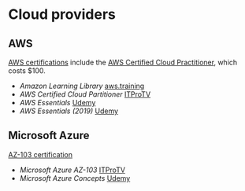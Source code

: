 # Cloud providers

## AWS
[AWS certifications](https://aws.amazon.com/certification/) include the [AWS Certified Cloud Practitioner](https://aws.amazon.com/certification/certified-cloud-practitioner/), which costs $100. 
  - _Amazon Learning Library_ [aws.training](https://www.aws.training/LearningLibrary?filters=digital%3A1&filters=language%3A1&filters=classification%3A6&search=&tab=view_all)
  - _AWS Certified Cloud Partitioner_ [ITProTV](https://app.itpro.tv/course-library/aws-certified-cloud-practitioner/overview-certified-cloud-practitioner/)
  - _AWS Essentials_ [Udemy](https://www.udemy.com/share/1001akBEASdltbQ3w=/)
  - _AWS Essentials (2019)_ [Udemy](https://www.udemy.com/share/100U3EBEASdltbQ3w=/)

## Microsoft Azure
[AZ-103 certification](https://www.microsoft.com/en-us/learning/exam-az-103.aspx)
  - _Microsoft Azure AZ-103_ [ITProTV](https://app.itpro.tv/course-library/microsoft-az103/manage-subscriptions-az103/)
  - _Microsoft Azure Concepts_ [Udemy](https://www.udemy.com/linux-academy-microsoft-azure-concepts/)

 
